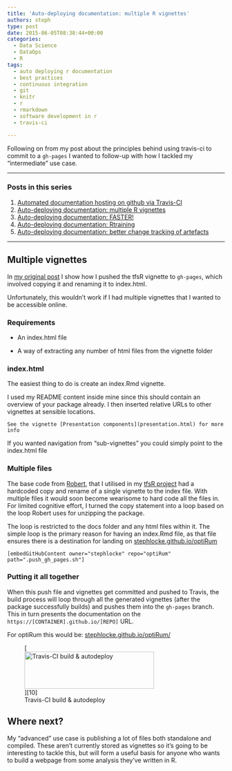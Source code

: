 ```yaml
---
title: 'Auto-deploying documentation: multiple R vignettes'
authors: steph
type: post
date: 2015-06-05T08:38:44+00:00
categories:
  - Data Science
  - DataOps
  - R
tags:
  - auto deploying r documentation
  - best practices
  - continuous integration
  - git
  - knitr
  - r
  - rmarkdown
  - software development in r
  - travis-ci

---
```

Following on from my post about the principles behind using travis-ci to commit to a `gh-pages` I wanted to follow-up with how I tackled my &#8220;intermediate&#8221; use case.

* * *

### Posts in this series

  1. [Automated documentation hosting on github via Travis-CI][1]
  2. [Auto-deploying documentation: multiple R vignettes][2]
  3. [Auto-deploying documentation: FASTER!][3]
  4. [Auto-deploying documentation: Rtraining][4]
  5. [Auto-deploying documentation: better change tracking of artefacts][5]

* * *

## Multiple vignettes

In [my original post][1] I show how I pushed the tfsR vignette to `gh-pages`, which involved copying it and renaming it to index.html.

Unfortunately, this wouldn&#8217;t work if I had multiple vignettes that I wanted to be accessible online.

### Requirements

  * An index.html file
  * A way of extracting any number of html files from the vignette folder
  
    <!--more-->

### index.html

The easiest thing to do is create an index.Rmd vignette.

I used my README content inside mine since this should contain an overview of your package already. I then inserted relative URLs to other vignettes at sensible locations.

    See the vignette [Presentation components](presentation.html) for more info
    

If you wanted navigation from &#8220;sub-vignettes&#8221; you could simply point to the index.html file

### Multiple files

The base code from [Robert][6], that I utilised in my [tfsR project][7] had a hardcoded copy and rename of a single vignette to the index file. With multiple files it would soon become wearisome to hard code all the files in. For limited cognitive effort, I turned the copy statement into a loop based on the loop Robert uses for unzipping the package.

The loop is restricted to the docs folder and any html files within it. The simple loop is the primary reason for having an index.Rmd file, as that file ensures there is a destination for landing on [stephlocke.github.io/optiRum][8]

    [embedGitHubContent owner="stephlocke" repo="optiRum" path=".push_gh_pages.sh"]
    

### Putting it all together

When this push file and vignettes get committed and pushed to Travis, the build process will loop through all the generated vignettes (after the package successfully builds) and pushes them into the `gh-pages` branch. This in turn presents the documentation on the `https://[CONTAINER].github.io/[REPO]` URL.

For optiRum this would be: [stephlocke.github.io/optiRum/][9]
  
<figure id="attachment_61364" style="width: 300px" class="wp-caption alignnone">[<img src="../img/2015-06-05-09_33_06-stephlocke_optiRum-Travis-CI_rmnpmy.png" alt="Travis-CI build & autodeploy" width="300" height="86" class="size-medium wp-image-61364" />][10]<figcaption class="wp-caption-text">Travis-CI build & autodeploy</figcaption></figure>

## Where next?

My &#8220;advanced&#8221; use case is publishing a lot of files both standalone and compiled. These aren&#8217;t currently stored as vignettes so it&#8217;s going to be interesting to tackle this, but will form a useful basis for anyone who wants to build a webpage from some analysis they&#8217;ve written in R.

 [1]: https://itsalocke.com/automated-documentation-hosting-on-github-via-travis-ci/
 [2]: https://itsalocke.com/auto-deploying-documentation-multiple-r-vignettes/
 [3]: https://itsalocke.com/auto-deploying-documentation-faster/
 [4]: https://itsalocke.com/auto-deploying-documentation-rtraining/
 [5]: https://itsalocke.com/auto-deploying-documentation-better-change-tracking-artefacts/
 [6]: http://rmflight.github.io/posts/2014/11/travis_ci_gh_pages.html
 [7]: https://github.com/stephlocke/tfsR
 [8]: http://stephlocke.github.io/optiRum
 [9]: http://stephlocke.github.io/optiRum/
 [10]: ../img/2015-06-05-09_33_06-stephlocke_optiRum-Travis-CI_rmnpmy.png